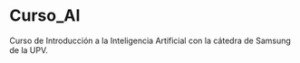 # Curso_AI

Curso de Introducción a la Inteligencia Artificial con la cátedra de Samsung de la UPV.

